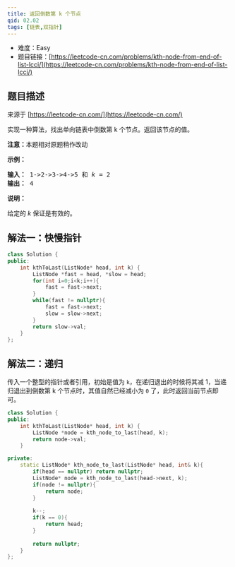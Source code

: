 ```yaml
---
title: 返回倒数第 k 个节点
qid: 02.02
tags: [链表,双指针]
---
```



- 难度：Easy
- 题目链接：[https://leetcode-cn.com/problems/kth-node-from-end-of-list-lcci/](https://leetcode-cn.com/problems/kth-node-from-end-of-list-lcci/)


## 题目描述

来源于 [https://leetcode-cn.com/](https://leetcode-cn.com/)

<p>实现一种算法，找出单向链表中倒数第 k 个节点。返回该节点的值。</p>

<p><strong>注意：</strong>本题相对原题稍作改动</p>

<p><strong>示例：</strong></p>

<pre><strong>输入：</strong> 1-&gt;2-&gt;3-&gt;4-&gt;5 和 <em>k</em> = 2
<strong>输出： </strong>4</pre>

<p><strong>说明：</strong></p>

<p>给定的 <em>k</em>&nbsp;保证是有效的。</p>


## 解法一：快慢指针

```c++
class Solution {
public:
    int kthToLast(ListNode* head, int k) {
        ListNode *fast = head, *slow = head;
        for(int i=0;i<k;i++){
            fast = fast->next;
        }
        while(fast != nullptr){
            fast = fast->next;
            slow = slow->next;
        }
        return slow->val;
    }
};
```

## 解法二：递归

传入一个整型的指针或者引用，初始是值为 `k`，在递归退出的时候将其减 1，当递归退出到倒数第 k 个节点时，其值自然已经减小为 `0` 了，此时返回当前节点即可。

```c++
class Solution {
public:
    int kthToLast(ListNode* head, int k) {
        ListNode *node = kth_node_to_last(head, k);
        return node->val;
    }

private:
    static ListNode* kth_node_to_last(ListNode* head, int& k){
        if(head == nullptr) return nullptr;
        ListNode* node = kth_node_to_last(head->next, k);
        if(node != nullptr){
            return node;
        }
        
        k--;
        if(k == 0){
            return head;
        }
        
        return nullptr;
    }
};
```